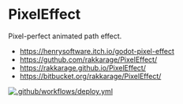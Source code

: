 # PixelEffect

Pixel-perfect animated path effect.

- <https://henrysoftware.itch.io/godot-pixel-effect>
- <https://guthub.com/rakkarage/PixelEffect/>
- <https://rakkarage.github.io/PixelEffect/>
- <https://bitbucket.org/rakkarage/PixelEffect/>

[![.github/workflows/deploy.yml](https://github.com/rakkarage/PixelEffect/actions/workflows/deploy.yml/badge.svg)](https://github.com/rakkarage/PixelEffect/actions/workflows/deploy.yml)
